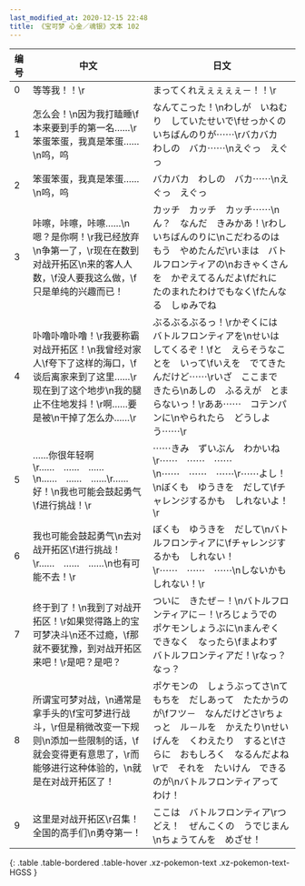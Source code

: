 ```yaml
---
last_modified_at: 2020-12-15 22:48
title: 《宝可梦 心金／魂银》文本 102
---
```

| 编号 | 中文 | 日文 |
| ---- | ---- | ---- |
| 0 | 等等我！！\r | まってくれえぇぇぇぇ－！！\r |
| 1 | 怎么会！\n因为我打瞌睡\f本来要到手的第一名……\r笨蛋笨蛋，我真是笨蛋……\n呜，呜 | なんてこった！\nわしが　いねむり　していたせいで\fせっかくの　いちばんのりが⋯⋯\rバカバカ　わしの　バカ⋯⋯\nえぐっ　えぐっ |
| 2 | 笨蛋笨蛋，我真是笨蛋……\n呜，呜 | バカバカ　わしの　バカ⋯⋯\nえぐっ　えぐっ |
| 3 | 咔嚓，咔嚓，咔嚓……\n嗯？是你啊！\r我已经放弃\n争第一了，\r现在在数到对战开拓区\n来的客人人数，\f没人要我这么做，\f只是单纯的兴趣而已！ | カッチ　カッチ　カッチ⋯⋯\nん？　なんだ　きみかあ！\rわし　いちばんのりに\nこだわるのは　もう　やめたんだ\rいまは　バトルフロンティアの\nおきゃくさんを　かぞえてるんだよ\fだれに　たのまれたわけでもなく\fたんなる　しゅみでね |
| 4 | 卟噜卟噜卟噜！\r我要称霸对战开拓区！\n我曾经对家人\f夸下了这样的海口，\f谈后离家来到了这里……\r现在到了这个地步\n我的腿止不住地发抖！\r啊……要是被\n干掉了怎么办……\r | ぶるぶるぶるっ！\rかぞくには　バトルフロンティアを\nせいは　してくるぞ！\fと　えらそうなことを　いって\fいえを　でてきたんだけど⋯⋯\rいざ　ここまで　きたら\nあしの　ふるえが　とまらないっ！\rああ⋯⋯　コテンパンに\nやられたら　どうしよう⋯⋯\r |
| 5 | ……你很年轻啊\r……　……　……\n……　……　……\r……好！\n我也可能会鼓起勇气\f进行挑战！\r | ⋯⋯きみ　ずいぶん　わかいね\r⋯⋯　⋯⋯　⋯⋯\n⋯⋯　⋯⋯　⋯⋯\r⋯⋯よし！\nぼくも　ゆうきを　だして\fチャレンジするかも　しれないよ！\r |
| 6 | 我也可能会鼓起勇气\n去对战开拓区\f进行挑战！\r……　……　……\n也有可能不去！\r | ぼくも　ゆうきを　だして\nバトルフロンティアに\fチャレンジするかも　しれない！\r⋯⋯　⋯⋯　⋯⋯\nしないかも　しれない！\r |
| 7 | 终于到了！\n我到了对战开拓区！\r如果觉得路上的宝可梦决斗\n还不过瘾，\f那就不要犹豫，到对战开拓区来吧！\r是吧？是吧？ | ついに　きたぜ－！\nバトルフロンティアに－！\rろじょうでの　ポケモンしょうぶに\nまんぞく　できなく　なったら\fまよわず　バトルフロンティアだ！\rなっ？　なっ？ |
| 8 | 所谓宝可梦对战，\n通常是拿手头的\f宝可梦进行战斗，\r但是稍微改变一下规则\n添加一些限制的话，\f就会变得更有意思了，\r而能够进行这种体验的，\n就是在对战开拓区了！ | ポケモンの　しょうぶってさ\nてもちを　だしあって　たたかうのが\fフツ－　なんだけどさ\rちょっと　ル－ルを　かえたり\nせいげんを　くわえたり　すると\fさらに　おもしろく　なるんだよね\rで　それを　たいけん　できるのが\nバトルフロンティアって　わけ！ |
| 9 | 这里是对战开拓区\r召集！全国的高手们\n勇夺第一！ | ここは　バトルフロンティア\rつどえ！　ぜんこくの　うでじまん\nちょうてんを　めざせ！ |
{: .table .table-bordered .table-hover .xz-pokemon-text .xz-pokemon-text-HGSS }